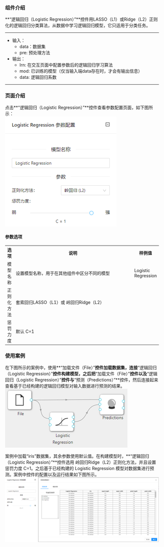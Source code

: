 ### 组件介绍
**“逻辑回归（Logistic Regression）”**控件用LASSO（L1）或Ridge（L2）正则化的逻辑回归分类算法，从数据中学习逻辑回归模型，它只适用于分类任务。

<hr/>

- 输入：
  - data：数据集
  - pre: 预处理方法
- 输出：
  - lrn: 在交互页面中配置参数后的逻辑回归学习算法
  - mod: 已训练的模型（仅当输入端data存在时，才会有输出信息）
  - data: 逻辑回归系数

<hr/>


### 页面介绍
点击**“逻辑回归（Logistic Regression）”**控件查看参数配置页面，如下图所示：  
[ ![](/img/aistudio/model/logistic-regression/param.png) ](/img/aistudio/model/logistic-regression/param.png)

#### 参数选项
<table>
  <tr>
    <th>选项</th>
    <th width="650">说明</th>
    <th>样例值</th>
  </tr>
  <tr>
      <td>模型名称</td> 
      <td>
      设置模型名称，用于在其他组件中区分不同的模型
      </td> 
      <td>Logistic Regression</td>
  </tr>
  <tr>
      <td>正则化方法</td> 
      <td>
      套索回归LASSO（L1）或 岭回归Ridge（L2）
      </td> 
      <td></td>
  </tr>
  <tr>
    <td>惩罚力度</td> 
    <td>
    默认 C=1
    </td> 
    <td></td>
  </tr>
</table>

### 使用案例
在下图所示的案例中，使用**“加载文件（File）”**控件加载数据集，连接**“逻辑回归（Logistic Regression）”**控件构建模型，之后把**“加载文件（File）”**控件以及**“逻辑回归（Logistic Regression）”**控件与**“预测（Predictions）”**控件，然后连接起来查看基于已经构建的逻辑回归模型对输入数据进行预测的结果。
[ ![](/img/aistudio/model/logistic-regression/workflow.png) ](/img/aistudio/model/logistic-regression/workflow.png)

案例中加载“iris”数据集，其余参数使用默认值。在构建模型时，**“逻辑回归（Logistic Regression）”**控件选用 岭回归Ridge（L2）正则化方法，并且设置惩罚力度 C=1。之后基于已经构建的 Logistic Regression 模型对数据集进行预测。案例中控件的配置以及运行结果如下图所示。
[ ![](/img/aistudio/model/logistic-regression/workflow-result.png) ](/img/aistudio/model/logistic-regression/workflow-result.png)
